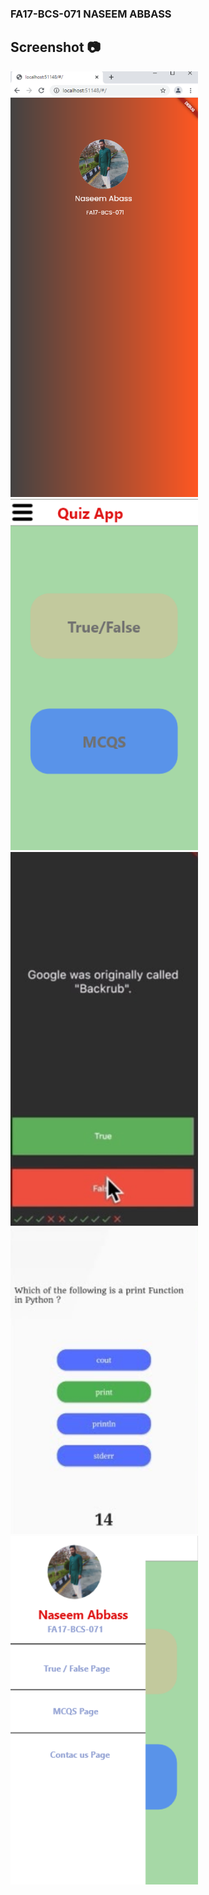 ### FA17-BCS-071 NASEEM ABBASS


## Screenshot 📷
<img src="1.png" width=300px/> 
<img src="2.png" width=300px/> 
<img src="3.png" width=300px/> 
<img src="4.png" width=300px/> 
<img src="5.png" width=300px/> 


